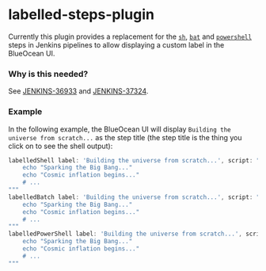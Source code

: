 # labelled-steps-plugin

Currently this plugin provides a replacement for the [`sh`][sh], [`bat`][bat] and [`powershell`][powershell] steps in Jenkins
pipelines to allow displaying a custom label in the BlueOcean UI.


### Why is this needed?

See [JENKINS-36933][] and [JENKINS-37324][].


### Example

In the following example, the BlueOcean UI will display `Building the universe from scratch...`
as the step title (the step title is the thing you click on to see the shell output):

```groovy
labelledShell label: 'Building the universe from scratch...', script: """
    echo "Sparking the Big Bang..."
    echo "Cosmic inflation begins..."
    # ...
"""
labelledBatch label: 'Building the universe from scratch...', script: """
    echo "Sparking the Big Bang..."
    echo "Cosmic inflation begins..."
    # ...
"""
labelledPowerShell label: 'Building the universe from scratch...', script: """
    echo "Sparking the Big Bang..."
    echo "Cosmic inflation begins..."
    # ...
"""
```




[sh]: https://jenkins.io/doc/pipeline/steps/workflow-durable-task-step/#sh-shell-script
[bat]: https://jenkins.io/doc/pipeline/steps/workflow-durable-task-step/#bat-windows-batch-script
[powershell]: https://jenkins.io/doc/pipeline/steps/workflow-durable-task-step/#powershell-powershell-script
[JENKINS-36933]: https://issues.jenkins-ci.org/browse/JENKINS-36933
[JENKINS-37324]: https://issues.jenkins-ci.org/browse/JENKINS-37324

